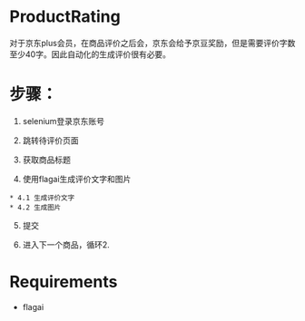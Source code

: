 # ProductRating

对于京东plus会员，在商品评价之后会，京东会给予京豆奖励，但是需要评价字数至少40字。因此自动化的生成评价很有必要。

# 步骤：

  1. selenium登录京东账号 

  2. 跳转待评价页面 

  3. 获取商品标题 

  4. 使用flagai生成评价文字和图片 
  
    * 4.1 生成评价文字 
    * 4.2 生成图片 
  5. 提交 

  6. 进入下一个商品，循环2.


# Requirements 

* flagai
